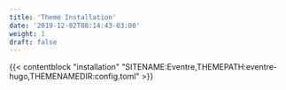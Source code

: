 ```yaml
---
title: 'Theme Installation'
date: '2019-12-02T08:14:43-03:00'
weight: 1
draft: false
---
```


{{< contentblock "installation" "SITENAME:Eventre,THEMEPATH:eventre-hugo,THEMENAMEDIR:config.toml" >}}